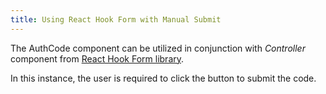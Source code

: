```yaml
---
title: Using React Hook Form with Manual Submit
---
```


The AuthCode component can be utilized in conjunction with _Controller_ component from [React Hook Form library](https://react-hook-form.com).

In this instance, the user is required to click the button to submit the code.
